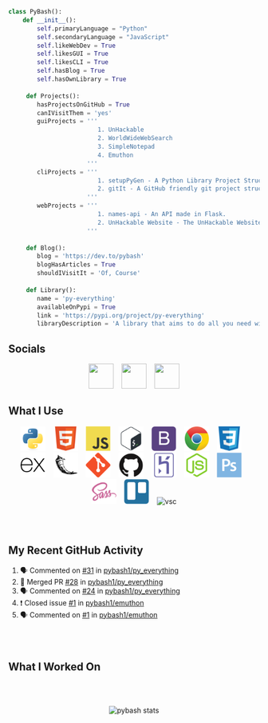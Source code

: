 ```python
class PyBash():
    def __init__():
        self.primaryLanguage = "Python"
        self.secondaryLanguage = "JavaScript"
        self.likeWebDev = True
        self.likesGUI = True
        self.likesCLI = True
        self.hasBlog = True
        self.hasOwnLibrary = True
        
     def Projects():
        hasProjectsOnGitHub = True
        canIVisitThem = 'yes'
        guiProjects = '''
                         1. UnHackable
                         2. WorldWideWebSearch
                         3. SimpleNotepad
                         4. Emuthon
                      '''
        cliProjects = '''
                         1. setupPyGen - A Python Library Project Structure and boilerplate generator. Part of py-everything.
                         2. gitIt - A GitHub friendly git project structure and boilerplate generator. Part of py-everything.
                      '''
        webProjects = '''
                         1. names-api - An API made in Flask.
                         2. UnHackable Website - The UnHackable Website.
                      '''
        
     def Blog():
        blog = 'https://dev.to/pybash'
        blogHasArticles = True
        shouldIVisitIt = 'Of, Course'
        
     def Library():
        name = 'py-everything'
        availableOnPypi = True
        link = 'https://pypi.org/project/py-everything'
        libraryDescription = 'A library that aims to do all you need without thousand imports.'
```

## Socials
<p align='center'>
    <a href='https://dev.to/pybash'><img height="50px" width="50px" src="https://cdn.jsdelivr.net/npm/simple-icons@v4/icons/dev-dot-to.svg" /></a>
    &nbsp&nbsp
    <a href='https://discord.gg/DUeaUDxC7t'><img height="50px" width="50px" src="https://cdn.jsdelivr.net/npm/simple-icons@v4/icons/discord.svg" /></a>
    &nbsp&nbsp
    <a href='https://github.com/pybash1'><img height="50px" width="50px" src="https://cdn.jsdelivr.net/npm/simple-icons@v4/icons/github.svg" /></a>
</p>

## What I Use
<p align='center'>
    <img src='https://raw.githubusercontent.com/devicons/devicon/master/icons/python/python-original.svg' alt='python' width='50px'>
    &nbsp&nbsp
    <img src='https://raw.githubusercontent.com/devicons/devicon/master/icons/html5/html5-original.svg' alt='html5' width='50px'>
    &nbsp&nbsp
    <img src='https://raw.githubusercontent.com/devicons/devicon/master/icons/javascript/javascript-original.svg' alt='js' width='50px'>
    &nbsp&nbsp
    <img src='https://raw.githubusercontent.com/devicons/devicon/master/icons/bash/bash-original.svg' alt='bash' width='50px'>
    &nbsp&nbsp
    <img src='https://raw.githubusercontent.com/devicons/devicon/master/icons/bootstrap/bootstrap-plain.svg' alt='bootstrap' width='50px'>
    &nbsp&nbsp
    <img src='https://raw.githubusercontent.com/devicons/devicon/master/icons/chrome/chrome-original.svg' alt='chrome' width='50px'>
    &nbsp&nbsp
    <img src='https://raw.githubusercontent.com/devicons/devicon/master/icons/css3/css3-original.svg' alt='css3' width='50px'>
    &nbsp&nbsp
    <img src='https://raw.githubusercontent.com/devicons/devicon/master/icons/express/express-original.svg' alt='express' width='50px'>
    &nbsp&nbsp
    <img src='https://raw.githubusercontent.com/devicons/devicon/master/icons/flask/flask-original.svg' alt='flask' width='50px'>
    &nbsp&nbsp
    <img src='https://raw.githubusercontent.com/devicons/devicon/master/icons/git/git-original.svg' alt='git' width='50px'>
    &nbsp&nbsp
    <img src='https://raw.githubusercontent.com/devicons/devicon/master/icons/github/github-original.svg' alt='github' width='50px'>
    &nbsp&nbsp
    <img src='https://raw.githubusercontent.com/devicons/devicon/master/icons/heroku/heroku-original.svg' alt='heroku' width='50px'>
    &nbsp&nbsp
    <img src='https://raw.githubusercontent.com/devicons/devicon/master/icons/nodejs/nodejs-original.svg' alt='node' width='50px'>
    &nbsp&nbsp
    <img src='https://raw.githubusercontent.com/devicons/devicon/master/icons/photoshop/photoshop-plain.svg' alt='ps' width='50px'>
    &nbsp&nbsp
    <img src='https://raw.githubusercontent.com/devicons/devicon/master/icons/sass/sass-original.svg' alt='sass' width='50px'>
    &nbsp&nbsp
    <img src='https://raw.githubusercontent.com/devicons/devicon/master/icons/trello/trello-plain.svg' alt='trello' width='50px'>
    &nbsp&nbsp
    <img src='https://upload.wikimedia.org/wikipedia/commons/9/9a/Visual_Studio_Code_1.35_icon.svg' alt='vsc' width='50px'>
</p>

<br />
<br />

## My Recent GitHub Activity
<!--START_SECTION:activity-->
1. 🗣 Commented on [#31](https://github.com/pybash1/py_everything/issues/31) in [pybash1/py_everything](https://github.com/pybash1/py_everything)
2. 🎉 Merged PR [#28](https://github.com/pybash1/py_everything/pull/28) in [pybash1/py_everything](https://github.com/pybash1/py_everything)
3. 🗣 Commented on [#24](https://github.com/pybash1/py_everything/issues/24) in [pybash1/py_everything](https://github.com/pybash1/py_everything)
4. ❗️ Closed issue [#1](https://github.com/pybash1/emuthon/issues/1) in [pybash1/emuthon](https://github.com/pybash1/emuthon)
5. 🗣 Commented on [#1](https://github.com/pybash1/emuthon/issues/1) in [pybash1/emuthon](https://github.com/pybash1/emuthon)
<!--END_SECTION:activity-->

<br />
<br />

## What I Worked On
<!--START_SECTION:waka-->
<!--END_SECTION:waka-->

<br />
<br />

<p align='center'>
    <img src="https://github-readme-stats.vercel.app/api?username=pybash1&show_icons=true&theme=gotham" alt="pybash stats">
</p>
